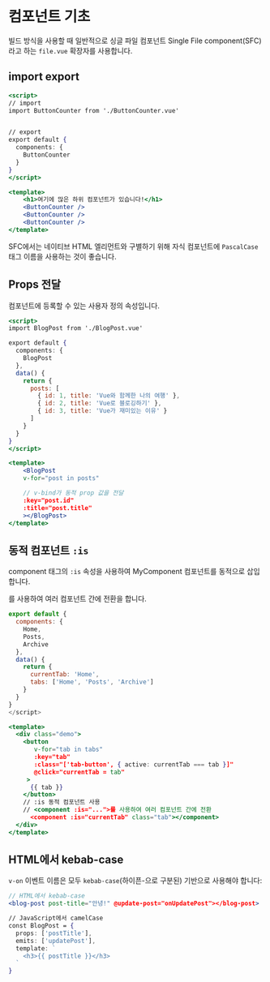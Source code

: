 # 컴포넌트 기초
빌드 방식을 사용할 때 일반적으로 싱글 파일 컴포넌트 Single File component(SFC)라고 하는 `file.vue` 확장자를 사용합니다.

## import export
```jsx
<script>
// import
import ButtonCounter from './ButtonCounter.vue'


// export
export default {
  components: {
    ButtonCounter
  }
}
</script>

<template>
	<h1>여기에 많은 하위 컴포넌트가 있습니다!</h1>
	<ButtonCounter />
	<ButtonCounter />
	<ButtonCounter />
</template>
```
SFC에서는 네이티브 HTML 엘리먼트와 구별하기 위해 자식 컴포넌트에 `PascalCase` 태그 이름을 사용하는 것이 좋습니다.

## Props 전달
컴포넌트에 등록할 수 있는 사용자 정의 속성입니다.
```jsx
<script>
import BlogPost from './BlogPost.vue'

export default {
  components: {
    BlogPost
  },
  data() {
    return {
      posts: [
        { id: 1, title: 'Vue와 함께한 나의 여행' },
        { id: 2, title: 'Vue로 블로깅하기' },
        { id: 3, title: 'Vue가 재미있는 이유' }
      ]
    }
  }
}
</script>

<template>
	<BlogPost
  	v-for="post in posts"

    // v-bind가 동적 prop 값을 전달
	:key="post.id"
  	:title="post.title"
	></BlogPost>
</template>
```

## 동적 컴포넌트 `:is`
component 태그의 `:is` 속성을 사용하여 MyComponent 컴포넌트를 동적으로 삽입합니다. 

<component :is="...">를 사용하여 여러 컴포넌트 간에 전환을 합니다.

```jsx
export default {
  components: {
    Home,
    Posts,
    Archive
  },
  data() {
    return {
      currentTab: 'Home',
      tabs: ['Home', 'Posts', 'Archive']
    }
  }
}
</script>

<template>
  <div class="demo">
    <button
       v-for="tab in tabs"
       :key="tab"
       :class="['tab-button', { active: currentTab === tab }]"
       @click="currentTab = tab"
     >
      {{ tab }}
    </button>
    // :is 동적 컴포넌트 사용
    // <component :is="...">를 사용하여 여러 컴포넌트 간에 전환
	  <component :is="currentTab" class="tab"></component>
  </div>
</template>
```

## HTML에서 kebab-case
`v-on` 이벤트 이름은 모두 `kebab-case`(하이픈-으로 구분된) 기반으로 사용해야 합니다:
```jsx
// HTML에서 kebab-case 
<blog-post post-title="안녕!" @update-post="onUpdatePost"></blog-post>

// JavaScript에서 camelCase
const BlogPost = {
  props: ['postTitle'],
  emits: ['updatePost'],
  template: `
    <h3>{{ postTitle }}</h3>
  `
}
```